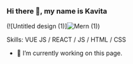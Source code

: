 
### Hi there 👋, my name is Kavita

(![Untitled design (1)]![Mern (1)](https://user-images.githubusercontent.com/112702345/210625138-a1ee5fee-4fe0-4ac2-a326-530a5e2fb21a.png))



Skills: VUE JS / REACT / JS / HTML / CSS

- 🔭 I’m currently working on this page. 




